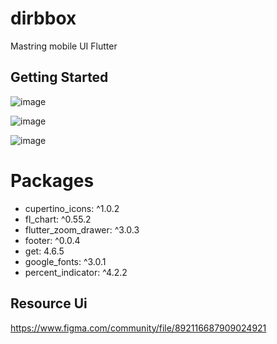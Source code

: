 # dirbbox

Mastring mobile UI Flutter

## Getting Started


![image](https://user-images.githubusercontent.com/101172887/196013464-522729a3-93a0-4bc9-b39a-289c24df6673.png)

![image](https://user-images.githubusercontent.com/101172887/196013536-1e031398-f260-4d7b-ba54-b1ed76883e53.png)

![image](https://user-images.githubusercontent.com/101172887/196013538-a796a960-d589-4e49-bab4-6d73876a03cf.png)


# Packages
- cupertino_icons: ^1.0.2
- fl_chart: ^0.55.2
- flutter_zoom_drawer: ^3.0.3
- footer: ^0.0.4
- get: 4.6.5
- google_fonts: ^3.0.1
- percent_indicator: ^4.2.2

## Resource Ui
https://www.figma.com/community/file/892116687909024921
